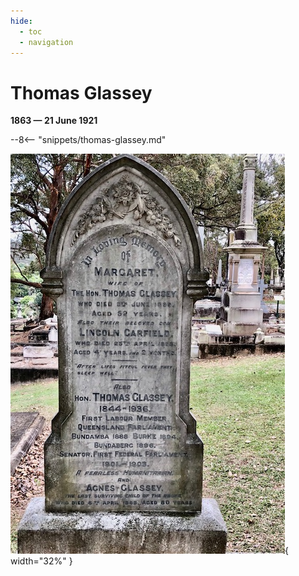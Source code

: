 ```yaml
---
hide:
  - toc
  - navigation
---
```


# Thomas Glassey

**1863 — 21 June 1921**

--8<-- "snippets/thomas-glassey.md"

![](../assets/thomas-glassey.jpg){ width="32%" }
